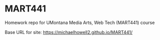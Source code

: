 # MART441

Homework repo for UMontana Media Arts, Web Tech (MART441) course

 Base URL for site:
 https://michaelhowell2.github.io/MART441/
